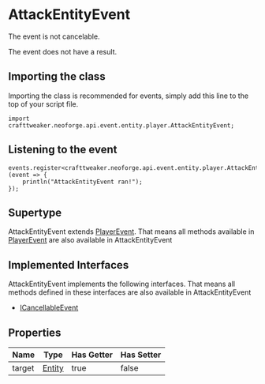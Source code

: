 # AttackEntityEvent

The event is not cancelable.

The event does not have a result.

## Importing the class

Importing the class is recommended for events, simply add this line to the top of your script file.
```zenscript
import crafttweaker.neoforge.api.event.entity.player.AttackEntityEvent;
```


## Listening to the event

```zenscript
events.register<crafttweaker.neoforge.api.event.entity.player.AttackEntityEvent>(event => {
    println("AttackEntityEvent ran!");
});
```


## Supertype

AttackEntityEvent extends [PlayerEvent](/neoforge/api/event/entity/player/PlayerEvent). That means all methods available in [PlayerEvent](/neoforge/api/event/entity/player/PlayerEvent) are also available in AttackEntityEvent

## Implemented Interfaces
AttackEntityEvent implements the following interfaces. That means all methods defined in these interfaces are also available in AttackEntityEvent

- [ICancellableEvent](/neoforge/api/event/ICancellableEvent)

## Properties

|  Name  |                 Type                 | Has Getter | Has Setter |
|--------|--------------------------------------|------------|------------|
| target | [Entity](/vanilla/api/entity/Entity) | true       | false      |

